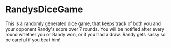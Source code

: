 # RandysDiceGame
This is a randomly generated dice game, that keeps track of both you and your opponent Randy's score over 7 rounds.
You will be notified after every round whether you or Randy won, or if you had a draw.
Randy gets sassy so be careful if you beat him!
